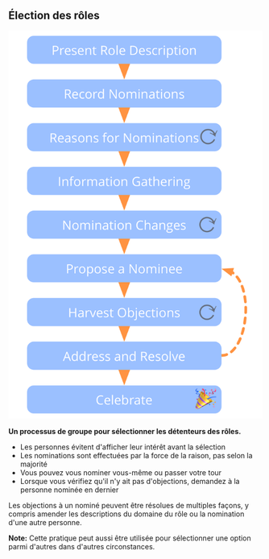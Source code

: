 ## Élection des rôles

![right,fit](img/agreements/selection.png)

**Un processus de groupe pour sélectionner les détenteurs des rôles.**

- Les personnes évitent d'afficher leur intérêt avant la sélection
- Les nominations sont effectuées par la force de la raison, pas selon la majorité
- Vous pouvez vous nominer vous-même ou passer votre tour
- Lorsque vous vérifiez qu'il n'y ait pas d'objections, demandez à la personne nominée en dernier

Les objections à un nominé peuvent être résolues de multiples façons, y compris amender les descriptions du domaine du rôle ou la nomination d'une autre personne.

**Note:** Cette pratique peut aussi être utilisée pour sélectionner une option parmi d'autres dans d'autres circonstances.